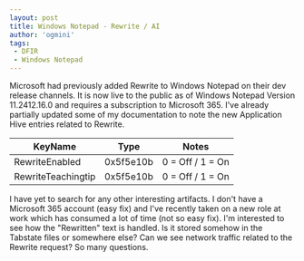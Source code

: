 ```yaml
---
layout: post
title: Windows Notepad - Rewrite / AI
author: 'ogmini'
tags:
 - DFIR
 - Windows Notepad
---
```


Microsoft had previously added Rewrite to Windows Notepad on their dev release channels. It is now live to the public as of Windows Notepad Version 11.2412.16.0 and requires a subscription to Microsoft 365. I've already partially updated some of my documentation to note the new Application Hive entries related to Rewrite. 

| KeyName | Type | Notes |
|---|---|---|
|RewriteEnabled|0x5f5e10b| 0 = Off / 1 = On
|RewriteTeachingtip|0x5f5e10b| 0 = Off / 1 = On

I have yet to search for any other interesting artifacts. I don't have a Microsoft 365 account (easy fix) and I've recently taken on a new role at work which has consumed a lot of time (not so easy fix). I'm interested to see how the "Rewritten" text is handled. Is it stored somehow in the Tabstate files or somewhere else? Can we see network traffic related to the Rewrite request? So many questions. 